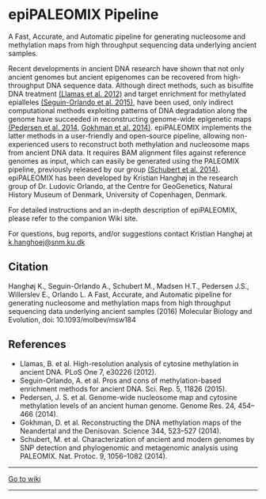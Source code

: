 # epiPALEOMIX Pipeline

A Fast, Accurate, and Automatic pipeline for generating nucleosome and methylation maps from high throughput sequencing data underlying ancient samples.


Recent developments in ancient DNA research have shown that not only ancient genomes but ancient epigenomes can be recovered from high-throughput DNA sequence data. Although direct methods, such as bisulfite DNA treatment [(Llamas et al. 2012)][llamas] and target enrichment for methylated epialleles [(Seguin-Orlando et al. 2015)][seguin], have been used, only indirect computational methods exploiting patterns of DNA degradation along the genome have succeeded in reconstructing genome-wide epigenetic maps [(Pedersen et al. 2014][pedersen], [Gokhman et al. 2014)][gokhman]. epiPALEOMIX implements the latter methods in a user-friendly and open-source pipeline, allowing non-experienced users to reconstruct both methylation and nucleosome maps from ancient DNA data. It requires BAM alignment files against reference genomes as input, which can easily be generated using the PALEOMIX pipeline, previously released by our group [(Schubert et al. 2014)][schubert]. epiPALEOMIX has been developed by Kristian Hanghøj in the research group of Dr. Ludovic Orlando, at the Centre for GeoGenetics, Natural History Museum of Denmark, University of Copenhagen, Denmark.


For detailed instructions and an in-depth description of epiPALEOMIX, please refer to the companion Wiki site.

For questions, bug reports, and/or suggestions contact Kristian Hanghøj at k.hanghoej@snm.ku.dk

## Citation


Hanghøj K., Seguin-Orlando A., Schubert M., Madsen H.T., Pedersen J.S., Willerslev E., Orlando L. A Fast, Accurate, and Automatic pipeline for generating nucleosome and methylation maps from high throughput sequencing data underlying ancient samples (2016) Molecular Biology and Evolution, doi: 10.1093/molbev/msw184

## References

+ Llamas, B. et al. High-resolution analysis of cytosine methylation in ancient DNA. PLoS One 7, e30226 (2012).
+ Seguin-Orlando, A. et al. Pros and cons of methylation-based enrichment methods for ancient DNA. Sci. Rep. 5, 11826 (2015).
+ Pedersen, J. S. et al. Genome-wide nucleosome map and cytosine methylation levels of an ancient human genome. Genome Res. 24, 454–466 (2014).
+ Gokhman, D. et al. Reconstructing the DNA methylation maps of the Neandertal and the Denisovan. Science 344, 523–527 (2014).
+ Schubert, M. et al. Characterization of ancient and modern genomes by SNP detection and phylogenomic and metagenomic analysis using PALEOMIX. Nat. Protoc. 9, 1056–1082 (2014).


***
[Go to wiki](https://bitbucket.org/khanghoj/epipaleomix/wiki/Home)
***

[llamas]: http://dx.doi.org/10.1371/journal.pone.0030226
[seguin]: http://dx.doi.org/10.1038/srep11826
[pedersen]: http://dx.doi.org/10.1101/gr.163592.113
[gokhman]: http://dx.doi.org/10.1126/science.1250368
[schubert]: http://dx.doi.org/10.1038/nprot.2014.063